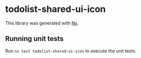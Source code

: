 # todolist-shared-ui-icon

This library was generated with [Nx](https://nx.dev).

## Running unit tests

Run `nx test todolist-shared-ui-icon` to execute the unit tests.
